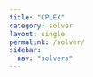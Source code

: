 ```yaml
---
title: "CPLEX"
category: solver
layout: single
permalink: /solver/
sidebar:
  nav: "solvers"
---
```

